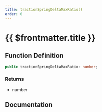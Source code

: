 ```yaml
---
title: tractionSpringDeltaMaxRatio()
order: 0
---
```


# {{ $frontmatter.title }}

<!--@include: ./tractionSpringDeltaMaxRatio_partial_header.md-->

## Function Definition

```ts
public tractionSpringDeltaMaxRatio: number;
```

### Returns

* number

## Documentation

<!--@include: ./tractionSpringDeltaMaxRatio_partial_footer.md-->

